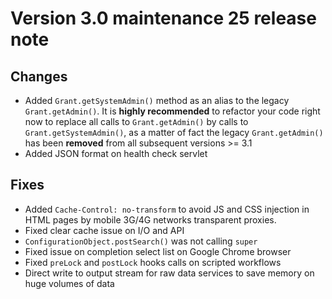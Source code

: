Version 3.0 maintenance 25 release note
=======================================

Changes
-------

- Added `Grant.getSystemAdmin()` method as an alias to the legacy `Grant.getAdmin()`. It is **highly recommended** to refactor your code right now to replace all calls to `Grant.getAdmin()` by calls to `Grant.getSystemAdmin()`, as a matter of fact the legacy `Grant.getAdmin()` has been **removed** from all subsequent versions >= 3.1
- Added JSON format on health check servlet

Fixes
-----

- Added `Cache-Control: no-transform` to avoid JS and CSS injection in HTML pages by mobile 3G/4G networks transparent proxies.
- Fixed clear cache issue on I/O and API
- `ConfigurationObject.postSearch()` was not calling `super`
- Fixed issue on completion select list on Google Chrome browser
- Fixed `preLock` and `postLock` hooks calls on scripted workflows
- Direct write to output stream for raw data services to save memory on huge volumes of data
